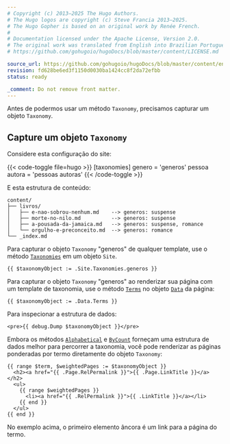 ```yaml
---
# Copyright (c) 2013–2025 The Hugo Authors.
# The Hugo logos are copyright (c) Steve Francia 2013–2025.
# The Hugo Gopher is based on an original work by Renée French.
#
# Documentation licensed under the Apache License, Version 2.0.
# The original work was translated from English into Brazilian Portuguese.
# https://github.com/gohugoio/hugoDocs/blob/master/content/LICENSE.md

source_url: https://github.com/gohugoio/hugoDocs/blob/master/content/en/_common/methods/taxonomy/get-a-taxonomy-object.md
revision: fd628be6ed3f1150d0030ba1424cc8f2da72efbb
status: ready

_comment: Do not remove front matter.
---
```


Antes de podermos usar um método `Taxonomy`, precisamos capturar um objeto
`Taxonomy`.

## Capture um objeto `Taxonomy`

Considere esta configuração do site:

{{< code-toggle file=hugo >}}
[taxonomies]
genero = 'generos'
pessoa autora = 'pessoas autoras'
{{< /code-toggle >}}

E esta estrutura de conteúdo:

```text
content/
├── livros/
│   ├── e-nao-sobrou-nenhum.md    --> generos: suspense
│   ├── morte-no-nilo.md          --> generos: suspense
│   ├── a-pousada-da-jamaica.md   --> generos: suspense, romance
│   └── orgulho-e-preconceito.md  --> generos: romance
└── _index.md
```

Para capturar o objeto `Taxonomy` "generos" de qualquer template, use o método
[`Taxonomies`] em um objeto `Site`.

```go-html-template
{{ $taxonomyObject := .Site.Taxonomies.generos }}
```

Para capturar o objeto `Taxonomy` "generos" ao renderizar sua página com um
template de taxonomia, use o método [`Terms`] no objeto [`Data`] da página:

```go-html-template {file="layouts/_default/taxonomy.html"}
{{ $taxonomyObject := .Data.Terms }}
```

Para inspecionar a estrutura de dados:

```go-html-template
<pre>{{ debug.Dump $taxonomyObject }}</pre>
```

Embora os métodos [`Alphabetical`] e [`ByCount`] forneçam uma estrutura de dados
melhor para percorrer a taxonomia, você pode renderizar as páginas ponderadas
por termo diretamente do objeto `Taxonomy`:

```go-html-template
{{ range $term, $weightedPages := $taxonomyObject }}
  <h2><a href="{{ .Page.RelPermalink }}">{{ .Page.LinkTitle }}</a></h2>
  <ul>
    {{ range $weightedPages }}
      <li><a href="{{ .RelPermalink }}">{{ .LinkTitle }}</a></li>
    {{ end }}
  </ul>
{{ end }}
```

No exemplo acima, o primeiro elemento âncora é um link para a página do termo.

[`Alphabetical`]: /methods/taxonomy/alphabetical/

[`ByCount`]: /methods/taxonomy/bycount/

[`data`]: /methods/page/data/

[`taxonomies`]: /methods/site/taxonomies/

[`terms`]: /methods/page/data/#in-a-taxonomy-template
